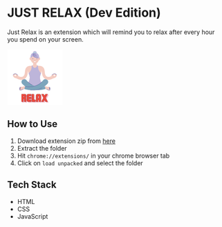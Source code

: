 # JUST RELAX (Dev Edition)

Just Relax is an extension which will remind you to relax after every hour you spend on your screen.

![Demo Photo](./assets/icon.png)

## How to Use

1. Download extension zip from [here](https://github.com/addy123d/justrelax-extension/archive/refs/heads/main.zip)
2. Extract the folder
3. Hit `chrome://extensions/` in your chrome browser tab
4. Click on `load unpacked` and select the folder


## Tech Stack

- HTML
- CSS
- JavaScript
